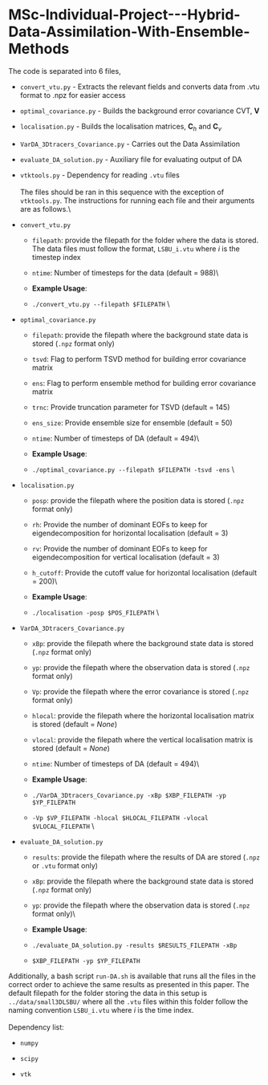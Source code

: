 # MSc-Individual-Project---Hybrid-Data-Assimilation-With-Ensemble-Methods

The code is separated into 6 files,

-   `convert_vtu.py` - Extracts the relevant fields and converts data
    from .vtu format to .npz for easier access

-   `optimal_covariance.py` - Builds the background error covariance
    CVT, $\textbf{V}$

-   `localisation.py` - Builds the localisation matrices,
    $\textbf{C}_{h}$ and $\textbf{C}_{v}$

-   `VarDA_3Dtracers_Covariance.py` - Carries out the Data Assimilation

-   `evaluate_DA_solution.py` - Auxiliary file for evaluating output of
    DA

-   `vtktools.py` - Dependency for reading `.vtu` files
\
\
The files should be ran in this sequence with the exception of
`vtktools.py`. The instructions for running each file and their
arguments are as follows.\
-	`convert_vtu.py`
	-   `filepath`: provide the filepath for the folder where the data is
		stored. The data files must follow the format, `LSBU_i.vtu` where
		$i$ is the timestep index

	-   `ntime`: Number of timesteps for the data (default = $988$)\

	-   **Example Usage**:

	-   `./convert_vtu.py --filepath $FILEPATH`
\
-   `optimal_covariance.py`

    -   `filepath`: provide the filepath where the background state data
        is stored (`.npz` format only)

    -   `tsvd`: Flag to perform TSVD method for building error
        covariance matrix

    -   `ens`: Flag to perform ensemble method for building error
        covariance matrix

    -   `trnc`: Provide truncation parameter for TSVD (default = $145$)

    -   `ens_size`: Provide ensemble size for ensemble (default = $50$)

    -   `ntime`: Number of timesteps of DA (default = $494$)\

    -   **Example Usage**:

    -   `./optimal_covariance.py --filepath $FILEPATH -tsvd -ens`
\
-   `localisation.py`

    -   `posp`: provide the filepath where the position data is stored
        (`.npz` format only)

    -   `rh`: Provide the number of dominant EOFs to keep for
        eigendecomposition for horizontal localisation (default = $3$)

    -   `rv`: Provide the number of dominant EOFs to keep for
        eigendecomposition for vertical localisation (default = $3$)

    -   `h_cutoff`: Provide the cutoff value for horizontal localisation
        (default = $200$)\

    -   **Example Usage**:

    -   `./localisation -posp $POS_FILEPATH`
\
-   `VarDA_3Dtracers_Covariance.py`

    -   `xBp`: provide the filepath where the background state data is
        stored (`.npz` format only)

    -   `yp`: provide the filepath where the observation data is stored
        (`.npz` format only)

    -   `Vp`: provide the filepath where the error covariance is stored
        (`.npz` format only)

    -   `hlocal`: provide the filepath where the horizontal localisation
        matrix is stored (default = $None$)

    -   `vlocal`: provide the filepath where the vertical localisation
        matrix is stored (default = $None$)

    -   `ntime`: Number of timesteps of DA (default = $494$)\

    -   **Example Usage**:

    -   `./VarDA_3Dtracers_Covariance.py -xBp $XBP_FILEPATH -yp $YP_FILEPATH`

    -   `-Vp $VP_FILEPATH -hlocal $HLOCAL_FILEPATH -vlocal $VLOCAL_FILEPATH`
\
-   `evaluate_DA_solution.py`

    -   `results`: provide the filepath where the results of DA are
        stored (`.npz` or `.vtu` format only)

    -   `xBp`: provide the filepath where the background state data is
        stored (`.npz` format only)

    -   `yp`: provide the filepath where the observation data is stored
        (`.npz` format only)\

    -   **Example Usage**:

    -   `./evaluate_DA_solution.py -results $RESULTS_FILEPATH -xBp`

    -   `$XBP_FILEPATH -yp $YP_FILEPATH`
	
Additionally, a bash script `run-DA.sh` is available that runs all the
files in the correct order to achieve the same results as presented in
this paper. The default filepath for the folder storing the data in this
setup is `../data/small3DLSBU/` where all the `.vtu` files within this
folder follow the naming convention `LSBU_i.vtu` where $i$ is the time
index.\
\
Dependency list:

-   `numpy`

-   `scipy`

-   `vtk`